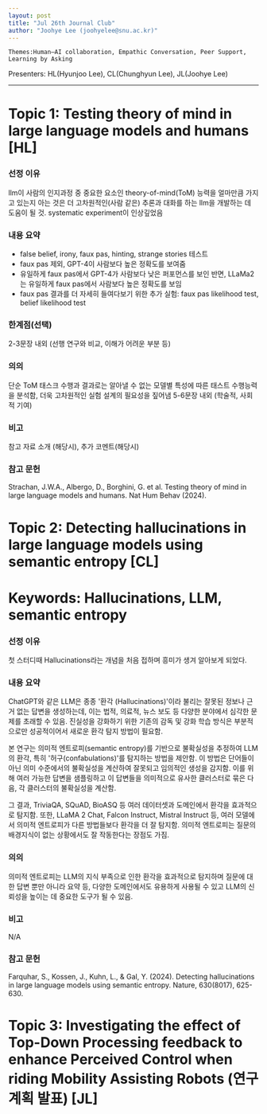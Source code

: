 ```yaml
---
layout: post
title: "Jul 26th Journal Club"
author: "Joohye Lee (joohyelee@snu.ac.kr)"
---
```


    Themes:Human–AI collaboration, Empathic Conversation, Peer Support, Learning by Asking

Presenters: HL(Hyunjoo Lee), CL(Chunghyun Lee), JL(Joohye Lee) <br>

-----------------


# Topic 1: Testing theory of mind in large language models and humans [HL]

### **선정 이유**

llm이 사람의 인지과정 중 중요한 요소인 theory-of-mind(ToM) 능력을 얼마만큼 가지고 있는지 아는 것은 더 고차원적인(사람 같은) 추론과 대화를 하는 llm을 개발하는 데 도움이 될 것. systematic experiment이 인상깊었음

### **내용 요약**

- false belief, irony, faux pas, hinting, strange stories 테스트
- faux pas 제외, GPT-4이 사람보다 높은 정확도를 보여줌
- 유일하게 faux pas에서 GPT-4가 사람보다 낮은 퍼포먼스를 보인 반면, LLaMa2는 유일하게 faux pas에서 사람보다 높은 정확도를 보임
- faux pas 결과를 더 자세히 들여다보기 위한 추가 실험: faux pas likelihood test, belief likelihood test


### **한계점(선택)**

2-3문장 내외 (선행 연구와 비교, 이해가 어려운 부분 등)

### **의의**

단순 ToM 태스크 수행과 결과로는 알아낼 수 없는 모델별 특성에 따른 태스트 수행능력을 분석함, 더욱 고차원적인 실험 설계의 필요성을 짚어냄
5-6문장 내외 (학술적, 사회적 기여)

### **비고**

참고 자료 소개 (해당시), 추가 코멘트(해당시)

### **참고 문헌**

Strachan, J.W.A., Albergo, D., Borghini, G. et al. Testing theory of mind in large language models and humans. Nat Hum Behav (2024). 



# Topic 2: Detecting hallucinations in large language models using semantic entropy [CL]


# Keywords: Hallucinations, LLM, semantic entropy


### **선정 이유**

첫 스터디때 Hallucinations라는 개념을 처음 접하며 흥미가 생겨 알아보게 되었다.

### **내용 요약**

ChatGPT와 같은 LLM은 종종 '환각 (Hallucinations)'이라 불리는 잘못된 정보나 근거 없는 답변을 생성하는데, 이는 법적, 의료적, 뉴스 보도 등 다양한 분야에서 심각한 문제를 초래할 수 있음. 진실성을 강화하기 위한 기존의 감독 및 강화 학습 방식은 부분적으로만 성공적이어서 새로운 환각 탐지 방법이 필요함.

본 연구는 의미적 엔트로피(semantic entropy)를 기반으로 불확실성을 추정하여 LLM의 환각, 특히 '허구(confabulations)'를 탐지하는 방법을 제안함. 이 방법은 단어들이 아닌 의미 수준에서의 불확실성을 계산하여 잘못되고 임의적인 생성을 감지함. 이를 위해 여러 가능한 답변을 샘플링하고 이 답변들을 의미적으로 유사한 클러스터로 묶은 다음, 각 클러스터의 불확실성을 계산함.

그 결과, TriviaQA, SQuAD, BioASQ 등 여러 데이터셋과 도메인에서 환각을 효과적으로 탐지함. 또한, LLaMA 2 Chat, Falcon Instruct, Mistral Instruct 등, 여러 모델에서 의미적 엔트로피가 다른 방법들보다 환각을 더 잘 탐지함. 의미적 엔트로피는 질문의 배경지식이 없는 상황에서도 잘 작동한다는 장점도 가짐.



### **의의**

의미적 엔트로피는 LLM의 지식 부족으로 인한 환각을 효과적으로 탐지하며 질문에 대한 답변 뿐만 아니라 요약 등, 다양한 도메인에서도 유용하게 사용될 수 있고 LLM의 신뢰성을 높이는 데 중요한 도구가 될 수 있음.

### **비고**

N/A

### **참고 문헌**

Farquhar, S., Kossen, J., Kuhn, L., & Gal, Y. (2024). Detecting hallucinations in large language models using semantic entropy. Nature, 630(8017), 625-630.



# Topic 3: Investigating the effect of Top-Down Processing feedback to enhance Perceived Control when riding Mobility Assisting Robots (연구계획 발표) [JL]


